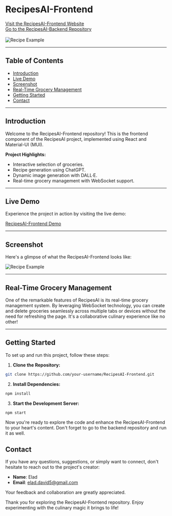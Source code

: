# RecipesAI-Frontend

[Visit the RecipesAI-Frontend Website](https://elad-ai-recipes.netlify.app) <br/>
[Go to the RecipesAI-Backend Repository](https://github.com/EladDavid-SW/RecipesAI-Backend) 
<br/>
<br/>
![Recipe Example](https://recipes-elad-project.s3.us-west-2.amazonaws.com/GitHubWelcome.png)

---

## Table of Contents

- [Introduction](#introduction)
- [Live Demo](#live-demo)
- [Screenshot](#screenshot)
- [Real-Time Grocery Management](#real-time-grocery-management)
- [Getting Started](#getting-started)
- [Contact](#contact)

---

## Introduction

Welcome to the RecipesAI-Frontend repository! This is the frontend component of the RecipesAI project, implemented using React and Material-UI (MUI).

**Project Highlights:**

- Interactive selection of groceries.
- Recipe generation using ChatGPT.
- Dynamic image generation with DALL·E.
- Real-time grocery management with WebSocket support.

---

## Live Demo

Experience the project in action by visiting the live demo:

[RecipesAI-Frontend Demo](https://elad-ai-recipes.netlify.app)

---

## Screenshot

Here's a glimpse of what the RecipesAI-Frontend looks like:

![Recipe Example](https://recipes-elad-project.s3.us-west-2.amazonaws.com/GithubReadme.png)

---

## Real-Time Grocery Management

One of the remarkable features of RecipesAI is its real-time grocery management system. By leveraging WebSocket technology, you can create and delete groceries seamlessly across multiple tabs or devices without the need for refreshing the page. It's a collaborative culinary experience like no other!

---

## Getting Started

To set up and run this project, follow these steps:

1. **Clone the Repository:**

```bash
git clone https://github.com/your-username/RecipesAI-Frontend.git
```


2. **Install Dependencies:**

```bash
npm install
```

3. **Start the Development Server:**

```bash
npm start
```

Now you're ready to explore the code and enhance the RecipesAI-Frontend to your heart's content. Don't forget to go to the backend repository and run it as well.

## Contact
If you have any questions, suggestions, or simply want to connect, don't hesitate to reach out to the project's creator:

- **Name**: Elad
- **Email**: elad.david5@gmail.com

Your feedback and collaboration are greatly appreciated.

Thank you for exploring the RecipesAI-Frontend repository. Enjoy experimenting with the culinary magic it brings to life!






